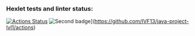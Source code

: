 ### Hexlet tests and linter status:
[![Actions Status](https://github.com/IVF13/java-project-lvl1/workflows/hexlet-check/badge.svg)](https://github.com/IVF13/java-project-lvl1/actions)
![Second badge](https://github.com/IVF13/java-project-lvl1/workflows/github-actions-demo/badge.svg)](https://github.com/IVF13/java-project-lvl1/actions)
